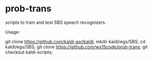 # prob-trans
scripts to train and test SBS speech recognizers.

Usage:

git clone https://github.com/kaldi-asr/kaldi;
mkdir kaldi/egs/SBS;
cd kaldi/egs/SBS;
git clone https://github.com/ws15code/prob-trans;
git checkout kaldi-scripts;
